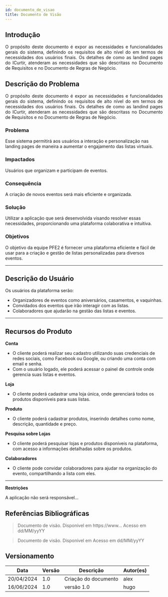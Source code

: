 ```yaml
---
id: documento_de_visao
title: Documento de Visão
---
```


## Introdução

<p align = "justify">
O propósito deste documento é expor as necessidades e funcionalidades gerais do sistema, definindo os requisitos de alto nível do em termos de necessidades dos usuários finais.
Os detalhes de como as landind pages do ICurtir, atenderam as necessidades que são descritass no Documento de Requisitos e no
Documento de Regras de Negócio.
</p>

## Descrição do Problema

<p align = "justify">
O propósito deste documento é expor as necessidades e funcionalidades gerais do sistema, definindo os requisitos de alto nível do em termos de necessidades dos usuários finais.
Os detalhes de como as landind pages do ICurtir, atenderam as necessidades que são descritass no Documento de Requisitos e no
Documento de Regras de Negócio.
</p>


### Problema
Esse sistema permitirá aos usuários a interação e personalização nas landing pages de maneira a aumentar o engajamento das listas virtuais.

### Impactados
Usuários que organizam e participam de eventos.

### Consequência
A criação de novos eventos será mais eficiente e organizada.

### Solução
Utilizar a aplicação que será desenvolvida visando resolver essas necessidades, proporcionando uma plataforma colaborativa e intuitiva.

### Objetivos
O objetivo da equipe PFE2 é fornecer uma plataforma eficiente e fácil de usar para a criação e gestão de listas personalizadas para diversos eventos.

---

## Descrição do Usuário

Os usuários da plataforma serão:
- Organizadores de eventos como aniversários, casamentos, e vaquinhas.
- Convidados dos eventos que irão interagir com as listas.
- Colaboradores que ajudarão na gestão das listas e eventos.

---

## Recursos do Produto

**Conta**
- O cliente poderá realizar seu cadastro utilizando suas credenciais de redes sociais, como Facebook ou Google, ou criando uma conta com email e senha.
- Com o usuário logado, ele poderá acessar o painel de controle onde gerencia suas listas e eventos.

**Loja**
- O cliente poderá cadastrar uma loja única, onde gerenciará todos os produtos disponíveis para suas listas.

**Produto**
- O cliente poderá cadastrar produtos, inserindo detalhes como nome, descrição, quantidade e preço.

**Pesquisa sobre Lojas**
- O cliente poderá pesquisar lojas e produtos disponíveis na plataforma, com acesso a informações detalhadas sobre os produtos.

**Colaboradores**
- O cliente pode convidar colaboradores para ajudar na organização do evento, compartilhando a lista com eles.

---
**Restrições**
<p align = "justify">
A aplicação não será responsável...
</p>

## Referências Bibliográficas

> Documento de visão. Disponível em https://www... Acesso em dd/MM/yyYY

> Documento de visão. Disponível em Acesso em dd/MM/yyYY

## Versionamento

| Data       | Versão | Descrição            | Autor(es)           |
| ---------- | ------ | -------------------- | ------------------- |
| 20/04/2024 | 1.0    | Criação do documento | alex |
 16/06/2024 | 1.0    | versão 1.0| hugo |
